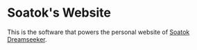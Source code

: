 # Soatok's Website

This is the software that powers the personal website of [Soatok Dreamseeker](https://furry.engineer/@soatok).
